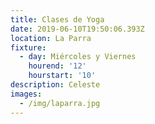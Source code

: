 ```yaml
---
title: Clases de Yoga
date: 2019-06-10T19:50:06.393Z
location: La Parra
fixture:
  - day: Miércoles y Viernes
    hourend: '12'
    hourstart: '10'
description: Celeste
images:
  - /img/laparra.jpg
---
```


